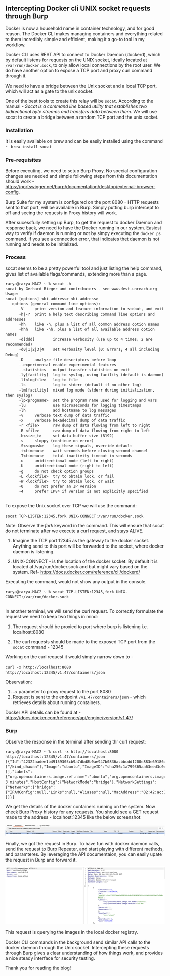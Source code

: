 ## Intercepting Docker cli UNIX socket requests through Burp

Docker is now a household name in container technology, and for good reason. The Docker CLI makes managing containers and everything related to them incredibly simple and efficient, making it a go-to tool in my workflow.

Docker CLI uses REST API to connect to Docker Daemon (dockerd), which by default listens for requests on the UNIX socket, ideally located at `/var/run/docker.sock`, to only allow local connections by the root user. We do have another option to expose a TCP port and proxy curl command through it.

We need to have a bridge between the Unix socket and a local TCP port, which will act as a gate to the unix socket.

One of the best tools to create this relay will be ``socat``. According to the manual - 
_Socat is a command line based utility that establishes two bidirectional byte streams and transfers data between them._  We will use socat to create a bridge between a random TCP port and the unix socket. 

### Installation
It is easily available on brew and can be easily installed using the command - `` brew install socat``

### Pre-requisites
Before executing, we need to setup Burp Proxy. No special configuration changes are needed and simple following steps from this documentation should work - https://portswigger.net/burp/documentation/desktop/external-browser-config.

Burp Suite for my system is configured on the port 8080 - HTTP requests sent to that port, will be available in Burp. Simply putting burp intercept to off and seeing the requests in Proxy history will work.

After sucessfully setting up Burp, to get the request to docker Daemon and response back, we need to have the Docker running in our system. Easiest way to verify if daemon is running or not by simpy executing the `docker ps` command. If you see a connection error, that indicates thet daemon is not running and needs to be initialized. 


### Process

socat seems to be a pretty powerful tool and just listing the help command, gives list of available flags/commands, extending more than a page.

```
rarya@rarya-MAC2 ~ % socat -h
socat by Gerhard Rieger and contributors - see www.dest-unreach.org
Usage:
socat [options] <bi-address> <bi-address>
   options (general command line options):
      -V     print version and feature information to stdout, and exit
      -h|-?  print a help text describing command line options and addresses
      -hh    like -h, plus a list of all common address option names
      -hhh   like -hh, plus a list of all available address option names
      -d[ddd]        increase verbosity (use up to 4 times; 2 are recommended)
      -d0|1|2|3|4    set verbosity level (0: Errors; 4 all including Debug)
      -D     analyze file descriptors before loop
      --experimental enable experimental features
      --statistics   output transfer statistics on exit
      -ly[facility]  log to syslog, using facility (default is daemon)
      -lf<logfile>   log to file
      -ls            log to stderr (default if no other log)
      -lm[facility]  mixed log mode (stderr during initialization, then syslog)
      -lp<progname>  set the program name used for logging and vars
      -lu            use microseconds for logging timestamps
      -lh            add hostname to log messages
      -v     verbose text dump of data traffic
      -x     verbose hexadecimal dump of data traffic
      -r <file>      raw dump of data flowing from left to right
      -R <file>      raw dump of data flowing from right to left
      -b<size_t>     set data buffer size (8192)
      -s     sloppy (continue on error)
      -S<sigmask>    log these signals, override default
      -t<timeout>    wait seconds before closing second channel
      -T<timeout>    total inactivity timeout in seconds
      -u     unidirectional mode (left to right)
      -U     unidirectional mode (right to left)
      -g     do not check option groups
      -L <lockfile>  try to obtain lock, or fail
      -W <lockfile>  try to obtain lock, or wait
      -0     do not prefer an IP version
      -4     prefer IPv4 if version is not explicitly specified
 
```

To expose the Unix socket over TCP we will use the command:

``socat TCP-LISTEN:12345,fork UNIX-CONNECT:/var/run/docker.sock
``

Note: Observe the _fork_ keyword  in the command. This will ensure that socat do not terminate after we execute a curl request, and stays ALIVE.

1. Imagine the TCP port 12345 as the gateway to the docker socket. Anything send to this port will be forwarded to the socket, where docker daemon is listening. 

2. UNIX-CONNECT - is the location of the docker socket. By default it is located at /var/run/docker.sock and but might vary based on the system. Ref- https://docs.docker.com/reference/cli/dockerd/

Executing the command, would not show any output in the console.

```
rarya@rarya-MAC2 ~ % socat TCP-LISTEN:12345,fork UNIX-CONNECT:/var/run/docker.sock 
    

```



In another terminal, we will send the curl request. To correctly formulate the request we need to keep two things in mind:
1. The request should be proxied to port where burp is listening i.e. localhost:8080

2. The curl requests should be made to the exposed TCP port from the `socat` command - 12345

Working on the curl request it would simply narrow down to - 

``curl -x http://localhost:8080 http://localhost:12345/v1.47/containers/json``

Observation:
1. `-x` parameter to proxy request to the port 8080
2. Request is sent to the endpoint `/v1.47/containers/json` -  which retrieves details about running containers.

Docker API details can be found at - https://docs.docker.com/reference/api/engine/version/v1.47/

### Burp

Observe the response in the terminal after sending thr curl request:

```
rarya@rarya-MAC2 ~ % curl -x http://localhost:8080 http://localhost:12345/v1.47/containers/json
[{"Id":"42322aadee1b49159303cb9a7dbd8b0ae947b0836acbbcdd1200e883e69186d9","Names":["/kind_dhawan"],"Image":"ubuntu","ImageID":"sha256:1a799365aa63eed3c0ebb1c01aa5fd9d90320c46fe52938b03fb007d530d8b02","Command":"sh","Created":1727660843,"Ports":[],"Labels":{"org.opencontainers.image.ref.name":"ubuntu","org.opencontainers.image.version":"24.04"},"State":"running","Status":"Up 3 minutes","HostConfig":{"NetworkMode":"bridge"},"NetworkSettings":{"Networks":{"bridge":{"IPAMConfig":null,"Links":null,"Aliases":null,"MacAddress":"02:42:ac:11:00:02","DriverOpts":null,"NetworkID":"20d5499484aa15256478966b748376a1ac750b90c0691a7e8c228c7fa5c4ad6a","EndpointID":"024578205af5a3a1fc8555c1c4bcc2623993ba946e532acc7765a14d55523801","Gateway":"172.17.0.1","IPAddress":"172.17.0.2","IPPrefixLen":16,"IPv6Gateway":"","GlobalIPv6Address":"","GlobalIPv6PrefixLen":0,"DNSNames":null}}},"Mounts":[]}]

```

We get the details of the docker containers running on the system. Now check Burp Proxy history for any requests. You should see a GET request made to the address - localhost:12345 like the below screenshot:

![Burp History](https://github.com/rtvkiz/rtvkiz.github.io/blob/main/_posts/2024-09-26-image-3.png)

Finally, we got the request in Burp. To have fun with docker daemon calls, send the request to Burp Repeater, and start playing with different methods, and paramteres. By leveraging the API documentaion, you can easily upate the request in Burp and forward it.

![Burp Repeater](https://github.com/rtvkiz/rtvkiz.github.io/blob/main/_posts/2024-09-26-image-4.png)

This request is querying the images in the local docker registry.

Docker CLI commands in the background send similar API calls to the docker daemon through the Unix socket. Intercepting these requests through Burp gives a clear understanding of how things work, and provides a nice steady interface for security testing.

Thank you for reading the blog!
